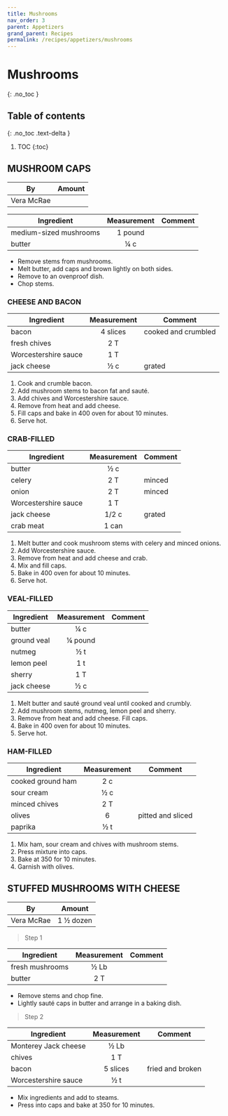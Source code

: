 ```yaml
---
title: Mushrooms
nav_order: 3
parent: Appetizers
grand_parent: Recipes
permalink: /recipes/appetizers/mushrooms
---
```


# Mushrooms
{: .no_toc }

## Table of contents
{: .no_toc .text-delta }

1. TOC
{:toc}

## MUSHRO0M CAPS

| By         | Amount |
| ---------- | ------ |
| Vera McRae |        |


| Ingredient             | Measurement | Comment |
| ---------------------- | :---------: | ------- |
| medium-sized mushrooms |   1 pound   |         |
| butter                 |     ¼ c     |         |

- Remove stems from mushrooms.
- Melt butter, add caps and brown lightly on both sides.
- Remove to an ovenproof dish.
- Chop stems.

### CHEESE AND BACON

| Ingredient           | Measurement | Comment             |
| -------------------- | :---------: | ------------------- |
| bacon                |  4 slices   | cooked and crumbled |
| fresh chives         |     2 T     |                     |
| Worcestershire sauce |     1 T     |                     |
| jack cheese          |     ½ c     | grated              |

1. Cook and crumble bacon.
2. Add mushroom stems to bacon fat and sauté.
3. Add chives and Worcestershire sauce.
4. Remove from heat and add cheese.
5. Fill caps and bake in 400 oven for about 10 minutes.
6. Serve hot.

### CRAB-FILLED

| Ingredient           | Measurement | Comment |
| -------------------- | :---------: | ------- |
| butter               |     ½ c     |         |
| celery               |     2 T     | minced  |
| onion                |     2 T     | minced  |
| Worcestershire sauce |     1 T     |         |
| jack cheese          |    1/2 c    | grated  |
| crab meat            |    1 can    |         |

1. Melt butter and cook mushroom stems with celery and minced onions.
2. Add Worcestershire sauce.
3. Remove from heat and add cheese and crab.
4. Mix and fill caps.
5. Bake in 400 oven for about 10 minutes.
6. Serve hot.

### VEAL-FILLED

| Ingredient  | Measurement | Comment |
| ----------- | :---------: | ------- |
| butter      |     ¼ c     |         |
| ground veal |   ¼ pound   |         |
| nutmeg      |     ½ t     |         |
| lemon peel  |     1 t     |         |
| sherry      |     1 T     |         |
| jack cheese |     ½ c     |         |

1. Melt butter and sauté ground veal until cooked and crumbly.
2. Add mushroom stems, nutmeg, lemon peel and sherry.
3. Remove from heat and add cheese. Fill caps.
4. Bake in 400 oven for about 10 minutes.
5. Serve hot.

### HAM-FILLED

| Ingredient        | Measurement | Comment           |
| ----------------- | :---------: | ----------------- |
| cooked ground ham |     2 c     |                   |
| sour cream        |     ½ c     |                   |
| minced chives     |     2 T     |                   |
| olives            |      6      | pitted and sliced |
| paprika           |     ½ t     |                   |

1. Mix ham, sour cream and chives with mushroom stems.
2. Press mixture into caps.
3. Bake at 350 for 10 minutes.
4. Garnish with olives.

## STUFFED MUSHROOMS WITH CHEESE

| By         | Amount    |
| ---------- | --------- |
| Vera McRae | 1 ½ dozen |

> Step 1

| Ingredient      | Measurement | Comment |
| --------------- | :---------: | ------- |
| fresh mushrooms |    ½ Lb     |         |
| butter          |     2 T     |         |

- Remove stems and chop fine.
- Lightly sauté caps in butter and arrange in a baking dish.

> Step 2

| Ingredient           | Measurement | Comment          |
| -------------------- | :---------: | ---------------- |
| Monterey Jack cheese |    ½ Lb     |                  |
| chives               |     1 T     |                  |
| bacon                |  5 slices   | fried and broken |
| Worcestershire sauce |     ½ t     |                  |

- Mix ingredients and add to steams.
- Press into caps and bake at 350 for 10 minutes.